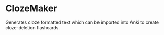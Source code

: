# ClozeMaker
Generates cloze formatted text which can be imported into Anki to create cloze-deletion flashcards.
